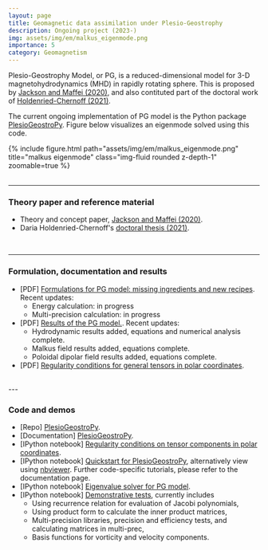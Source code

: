 ```yaml
---
layout: page
title: Geomagnetic data assimilation under Plesio-Geostrophy
description: Ongoing project (2023-)
img: assets/img/em/malkus_eigenmode.png
importance: 5
category: Geomagnetism
---
```


Plesio-Geostrophy Model, or PG, is a reduced-dimensional model for 3-D magnetohydrodynamics (MHD) in rapidly rotating sphere.
This is proposed by [Jackson and Maffei (2020)](https://royalsocietypublishing.org/doi/10.1098/rspa.2020.0513), and also contituted part of the doctoral work of [Holdenried-Chernoff (2021)](https://www.research-collection.ethz.ch/handle/20.500.11850/509840).

The current ongoing implementation of PG model is the Python package [PlesioGeostroPy](https://github.com/GentleMin/PlesioGeostroPy).
Figure below visualizes an eigenmode solved using this code.

<div class="row">
    <div class="col-sm mt-3 mt-md-0">
        {% include figure.html path="assets/img/em/malkus_eigenmode.png" title="malkus eigenmode" class="img-fluid rounded z-depth-1" zoomable=true %}
    </div>
</div>
<br />

---

### Theory paper and reference material
- Theory and concept paper, [Jackson and Maffei (2020)](https://royalsocietypublishing.org/doi/10.1098/rspa.2020.0513).
- Daria Holdenried-Chernoff's [doctoral thesis (2021)](https://www.research-collection.ethz.ch/handle/20.500.11850/509840).
<br />

---

### Formulation, documentation and results
- [PDF] <a href="{{ 'assets/pdf/PG_Ingredients.pdf' | relative_url }}">Formulations for PG model: missing ingredients and new recipes</a>. Recent updates:
  - Energy calculation: in progress
  - Multi-precision calculation: in progress
- [PDF] <a href="{{ 'assets/pdf/PG_Results.pdf' | relative_url }}">Results of the PG model.</a>. Recent updates:
  - Hydrodynamic results added, equations and numerical analysis complete.
  - Malkus field results added, equations complete.
  - Poloidal dipolar field results added, equations complete.
- [PDF] <a href="{{ 'assets/pdf/regular_tensors_polar_coordinates.pdf' | relative_url }}">Regularity conditions for general tensors in polar coordinates</a>.
<br />
---

### Code and demos
- [Repo] [PlesioGeostroPy](https://github.com/GentleMin/PlesioGeostroPy).
- [Documentation] [PlesioGeostroPy](https://gentlemin.github.io/PlesioGeostroPy/).
- [IPython notebook] [Regularity conditions on tensor components in polar coordinates](https://nbviewer.org/github/GentleMin/PlesioGeostroPy/blob/main/demos/Demo_Regularity.ipynb).
- [IPython notebook] [Quickstart for PlesioGeostroPy](https://gentlemin.github.io/PlesioGeostroPy/demos/Demo_PlesioGeostroPy_Basics.html), alternatively view using [nbviewer](https://nbviewer.org/github/GentleMin/PlesioGeostroPy/blob/main/demos/Demo_PlesioGeostroPy_Basics.ipynb). Further code-specific tutorials, please refer to the documentation page.
- [IPython notebook] [Eigenvalue solver for PG model](https://nbviewer.org/github/GentleMin/PlesioGeostroPy/blob/main/Eigen_Solve.ipynb).
- [IPython notebook] [Demonstrative tests](https://nbviewer.org/github/GentleMin/PlesioGeostroPy/blob/main/Tests.ipynb), currently includes
  - Using recurrence relation for evaluation of Jacobi polynomials,
  - Using product form to calculate the inner product matrices,
  - Multi-precision libraries, precision and efficiency tests, and calculating matrices in multi-prec,
  - Basis functions for vorticity and velocity components.
